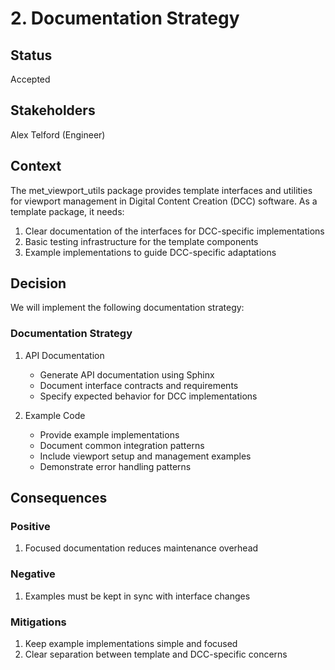 # 2. Documentation Strategy

## Status
Accepted

## Stakeholders
Alex Telford (Engineer)

## Context
The met_viewport_utils package provides template interfaces and utilities for viewport management in Digital Content Creation (DCC) software. As a template package, it needs:
1. Clear documentation of the interfaces for DCC-specific implementations
2. Basic testing infrastructure for the template components
3. Example implementations to guide DCC-specific adaptations

## Decision
We will implement the following documentation strategy:

### Documentation Strategy
1. API Documentation
   - Generate API documentation using Sphinx
   - Document interface contracts and requirements
   - Specify expected behavior for DCC implementations

2. Example Code
   - Provide example implementations
   - Document common integration patterns
   - Include viewport setup and management examples
   - Demonstrate error handling patterns

## Consequences

### Positive
1. Focused documentation reduces maintenance overhead

### Negative
1. Examples must be kept in sync with interface changes

### Mitigations
1. Keep example implementations simple and focused
2. Clear separation between template and DCC-specific concerns
